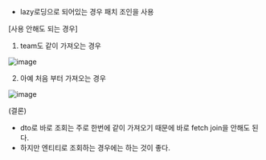 - lazy로딩으로 되어있는 경우 패치 조인을 사용

[사용 안해도 되는 경우]

1. team도 같이 가져오는 경우

![image](https://user-images.githubusercontent.com/108928206/195328201-5410b5d6-c7bc-4148-8e8b-c9180fc4b66d.png)

2. 아예 처음 부터 가져오는 경우

![image](https://user-images.githubusercontent.com/108928206/195328267-fa7e9826-1ba9-4cba-a734-01eba26d2529.png)

(결론)

- dto로 바로 조회는 주로 한번에 같이 가져오기 때문에 바로 fetch join을 안해도 된다.
- 하지만 엔티티로 조회하는 경우에는 하는 것이 좋다.
